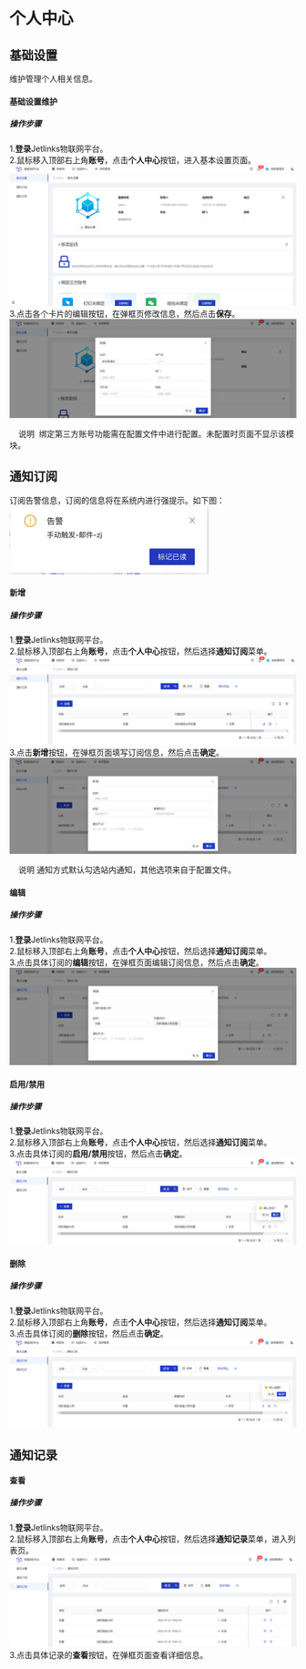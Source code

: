 # 个人中心
## 基础设置
维护管理个人相关信息。
#### 基础设置维护
##### 操作步骤
1.**登录**Jetlinks物联网平台。</br>
2.鼠标移入顶部右上角**账号**，点击**个人中心**按钮，进入基本设置页面。</br>
![](./img/194.png)
3.点击各个卡片的编辑按钮，在弹框页修改信息，然后点击**保存**。</br>
![](./img/195.png)

<div class='explanation primary'>
  <span class='iconfont icon-bangzhu explanation-icon'></span>
  <span class='explanation-title font-weight'>说明</span>
 绑定第三方账号功能需在配置文件中进行配置。未配置时页面不显示该模块。
</div>

## 通知订阅
订阅告警信息，订阅的信息将在系统内进行强提示。如下图：
![](./img/199.png)
#### 新增
##### 操作步骤
1.**登录**Jetlinks物联网平台。</br>
2.鼠标移入顶部右上角**账号**，点击**个人中心**按钮，然后选择**通知订阅**菜单。</br>
![](./img/196.png)
3.点击**新增**按钮，在弹框页面填写订阅信息，然后点击**确定**。</br>
![](./img/197.png)
<div class='explanation primary'>
  <span class='iconfont icon-bangzhu explanation-icon'></span>
  <span class='explanation-title font-weight'>说明</span>
通知方式默认勾选站内通知，其他选项来自于配置文件。
</div>

#### 编辑
##### 操作步骤
1.**登录**Jetlinks物联网平台。</br>
2.鼠标移入顶部右上角**账号**，点击**个人中心**按钮，然后选择**通知订阅**菜单。</br>
3.点击具体订阅的**编辑**按钮，在弹框页面编辑订阅信息，然后点击**确定**。</br>
![](./img/198.png)

#### 启用/禁用
##### 操作步骤
1.**登录**Jetlinks物联网平台。</br>
2.鼠标移入顶部右上角**账号**，点击**个人中心**按钮，然后选择**通知订阅**菜单。</br>
3.点击具体订阅的**启用/禁用**按钮，然后点击**确定**。</br>
![](./img/200.png)

#### 删除
##### 操作步骤
1.**登录**Jetlinks物联网平台。</br>
2.鼠标移入顶部右上角**账号**，点击**个人中心**按钮，然后选择**通知订阅**菜单。</br>
3.点击具体订阅的**删除**按钮，然后点击**确定**。</br>
![](./img/201.png)

## 通知记录
#### 查看
##### 操作步骤
1.**登录**Jetlinks物联网平台。</br>
2.鼠标移入顶部右上角**账号**，点击**个人中心**按钮，然后选择**通知记录**菜单，进入列表页。</br>
![](./img/202.png)
3.点击具体记录的**查看**按钮，在弹框页面查看详细信息。</br>